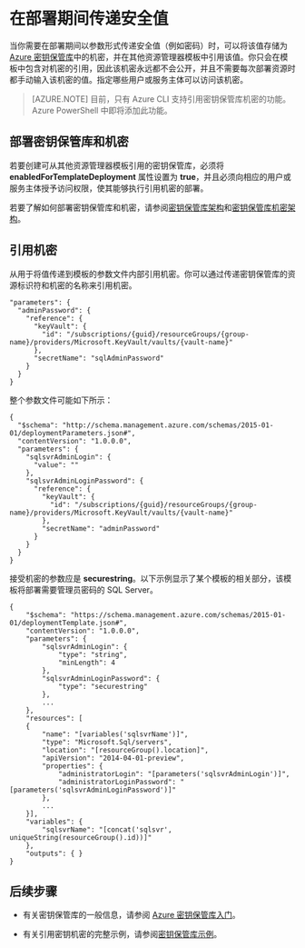 <!-- Remove best-practices-rm-security -->
<properties
   pageTitle="通过 Resource Manager 模板使用密钥保管库机密 | Azure"
   description="说明在部署期间如何以参数形式从密钥保管库传递机密。"
   services="azure-resource-manager,key-vault"
   documentationCenter="na"
   authors="tfitzmac"
   manager="wpickett"
   editor=""/>

<tags
   ms.service="azure-resource-manager"
   ms.date="05/16/2016"
   wacn.date="06/20/2016"/>

# 在部署期间传递安全值

当你需要在部署期间以参数形式传递安全值（例如密码）时，可以将该值存储为 [Azure 密钥保管库](/documentation/articles/key-vault-whatis/)中的机密，并在其他资源管理器模板中引用该值。你只会在模板中包含对机密的引用，因此该机密永远都不会公开，并且不需要每次部署资源时都手动输入该机密的值。指定哪些用户或服务主体可以访问该机密。

> [AZURE.NOTE] 目前，只有 Azure CLI 支持引用密钥保管库机密的功能。Azure PowerShell 中即将添加此功能。

## 部署密钥保管库和机密

若要创建可从其他资源管理器模板引用的密钥保管库，必须将 **enabledForTemplateDeployment** 属性设置为 **true**，并且必须向相应的用户或服务主体授予访问权限，使其能够执行引用机密的部署。

若要了解如何部署密钥保管库和机密，请参阅[密钥保管库架构](/documentation/articles/resource-manager-template-keyvault/)和[密钥保管库机密架构](/documentation/articles/resource-manager-template-keyvault-secret/)。

## 引用机密

从用于将值传递到模板的参数文件内部引用机密。你可以通过传递密钥保管库的资源标识符和机密的名称来引用机密。

    "parameters": {
      "adminPassword": {
        "reference": {
          "keyVault": {
            "id": "/subscriptions/{guid}/resourceGroups/{group-name}/providers/Microsoft.KeyVault/vaults/{vault-name}"
          }, 
          "secretName": "sqlAdminPassword" 
        } 
      }
    }

整个参数文件可能如下所示：

    {
      "$schema": "http://schema.management.azure.com/schemas/2015-01-01/deploymentParameters.json#",
      "contentVersion": "1.0.0.0",
      "parameters": {
        "sqlsvrAdminLogin": {
          "value": ""
        },
        "sqlsvrAdminLoginPassword": {
          "reference": {
            "keyVault": {
              "id": "/subscriptions/{guid}/resourceGroups/{group-name}/providers/Microsoft.KeyVault/vaults/{vault-name}"
            },
            "secretName": "adminPassword"
          }
        }
      }
    }

接受机密的参数应是 **securestring**。以下示例显示了某个模板的相关部分，该模板将部署需要管理员密码的 SQL Server。

    {
        "$schema": "https://schema.management.azure.com/schemas/2015-01-01/deploymentTemplate.json#",
        "contentVersion": "1.0.0.0",
        "parameters": {
            "sqlsvrAdminLogin": {
                "type": "string",
                "minLength": 4
            },
            "sqlsvrAdminLoginPassword": {
                "type": "securestring"
            },
            ...
        },
        "resources": [
        {
            "name": "[variables('sqlsvrName')]",
            "type": "Microsoft.Sql/servers",
            "location": "[resourceGroup().location]",
            "apiVersion": "2014-04-01-preview",
            "properties": {
                "administratorLogin": "[parameters('sqlsvrAdminLogin')]",
                "administratorLoginPassword": "[parameters('sqlsvrAdminLoginPassword')]"
            },
            ...
        }],
        "variables": {
            "sqlsvrName": "[concat('sqlsvr', uniqueString(resourceGroup().id))]"
        },
        "outputs": { }
    }




## 后续步骤

- 有关密钥保管库的一般信息，请参阅 [Azure 密钥保管库入门](/documentation/articles/key-vault-get-started/)。
<!-- - 有关对虚拟机使用密钥保管库的信息，请参阅 [Azure Resource Manager 的安全注意事项](/documentation/articles/best-practices-resource-manager-security/)。 -->
- 有关引用密钥机密的完整示例，请参阅[密钥保管库示例](https://github.com/rjmax/ArmExamples/tree/master/keyvaultexamples)。

<!---HONumber=Mooncake_0314_2016-->